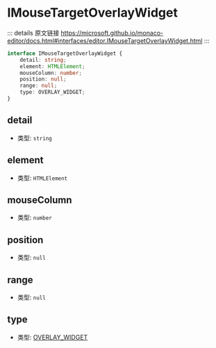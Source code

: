 # IMouseTargetOverlayWidget

<backTop />
        
::: details 原文链接
https://microsoft.github.io/monaco-editor/docs.html#interfaces/editor.IMouseTargetOverlayWidget.html
:::

```ts
interface IMouseTargetOverlayWidget {
    detail: string;
    element: HTMLElement;
    mouseColumn: number;
    position: null;
    range: null;
    type: OVERLAY_WIDGET;
}
```

## detail
- 类型: `string`
## element
- 类型: `HTMLElement`
## mouseColumn
- 类型: `number`
## position
- 类型: `null`
## range
- 类型: `null`
## type
- 类型: [OVERLAY_WIDGET](/api/editor/MouseTargetType.md#overlay-widget)